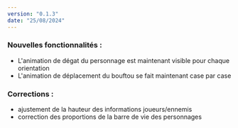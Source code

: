 ```yaml
---
version: "0.1.3"
date: "25/08/2024"
---
```


### Nouvelles fonctionnalités :

- L'animation de dégat du personnage est maintenant visible pour chaque orientation
- L'animation de déplacement du bouftou se fait maintenant case par case

### Corrections :

- ajustement de la hauteur des informations joueurs/ennemis
- correction des proportions de la barre de vie des personnages
